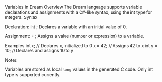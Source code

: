 Variables in Dream
Overview
The Dream language supports variable declarations and assignments with a C#-like syntax, using the int type for integers.
Syntax

Declaration: int <identifier>;
Declares a variable with an initial value of 0.


Assignment: <identifier> = <expression>;
Assigns a value (number or expression) to a variable.



Examples
int x;        // Declares x, initialized to 0
x = 42;       // Assigns 42 to x
int y = 10;   // Declares and assigns 10 to y

Notes

Variables are stored as local `long` values in the generated C code.
Only int type is supported currently.